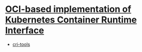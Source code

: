 # [OCI-based implementation of Kubernetes Container Runtime Interface](https://github.com/cri-o/cri-o)


- [cri-tools](https://github.com/kubernetes-sigs/cri-tools)
